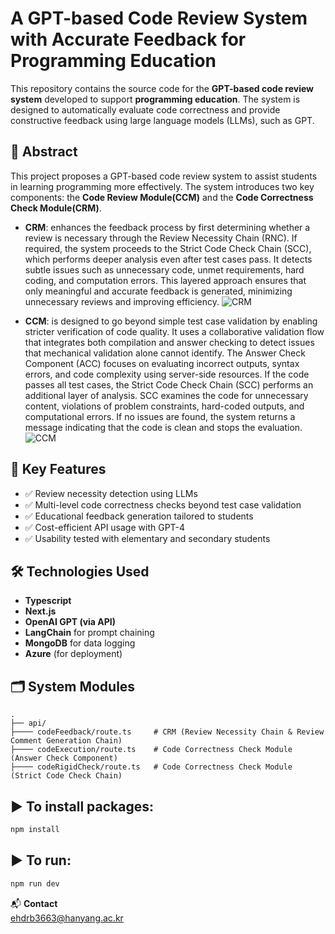 # A GPT-based Code Review System with Accurate Feedback for Programming Education

This repository contains the source code for the **GPT-based code review system** developed to support **programming education**. The system is designed to automatically evaluate code correctness and provide constructive feedback using large language models (LLMs), such as GPT.

## 📌 Abstract

This project proposes a GPT-based code review system to assist students in learning programming more effectively. The system introduces two key components: the **Code Review Module(CCM)** and the **Code Correctness Check Module(CRM)**.

- **CRM**: enhances the feedback process by first determining whether a review is necessary through the Review Necessity Chain (RNC). If required, the system proceeds to the Strict Code Check Chain (SCC), which performs deeper analysis even after test cases pass. It detects subtle issues such as unnecessary code, unmet requirements, hard coding, and computation errors. This layered approach ensures that only meaningful and accurate feedback is generated, minimizing unnecessary reviews and improving efficiency.
![CRM](https://codetutorbot.blob.core.windows.net/image/CRM.png)
  
- **CCM**: is designed to go beyond simple test case validation by enabling stricter verification of code quality. It uses a collaborative validation flow that integrates both compilation and answer checking to detect issues that mechanical validation alone cannot identify. The Answer Check Component (ACC) focuses on evaluating incorrect outputs, syntax errors, and code complexity using server-side resources. If the code passes all test cases, the Strict Code Check Chain (SCC) performs an additional layer of analysis. SCC examines the code for unnecessary content, violations of problem constraints, hard-coded outputs, and computational errors. If no issues are found, the system returns a message indicating that the code is clean and stops the evaluation.
![CCM](https://codetutorbot.blob.core.windows.net/image/CCM.png)

## 🎯 Key Features

- ✅ Review necessity detection using LLMs
- ✅ Multi-level code correctness checks beyond test case validation
- ✅ Educational feedback generation tailored to students
- ✅ Cost-efficient API usage with GPT-4
- ✅ Usability tested with elementary and secondary students

## 🛠️ Technologies Used
- **Typescript**
- **Next.js**
- **OpenAI GPT (via API)**
- **LangChain** for prompt chaining
- **MongoDB** for data logging
- **Azure** (for deployment)

## 🗂️ System Modules

```text
.
├── api/                        
├──── codeFeedback/route.ts     # CRM (Review Necessity Chain & Review Comment Generation Chain)
├──── codeExecution/route.ts    # Code Correctness Check Module (Answer Check Component)
├──── codeRigidCheck/route.ts   # Code Correctness Check Module (Strict Code Check Chain)
```

## ▶️ To install packages:

```bash
npm install
```

## ▶️ To run:

```bash
npm run dev
```

📬 **Contact**  
ehdrb3663@hanyang.ac.kr
